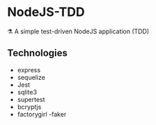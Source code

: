 # NodeJS-TDD
⚗ A simple test-driven NodeJS application (TDD)

## Technologies

- express
- sequelize
- Jest
- sqlite3
- supertest
- bcryptjs
- factorygirl
-faker
